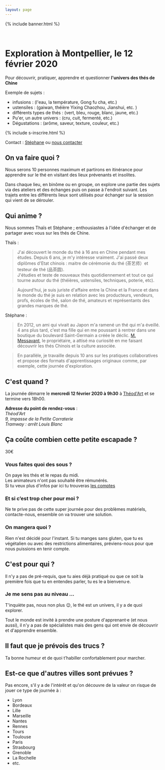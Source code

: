 ```yaml
---
layout: page
---
```

{% include banner.html %}

<br>

# Exploration à Montpellier, le 12 février 2020

Pour découvrir, pratiquer, apprendre et questionner **l'univers des thés de Chine**

Exemple de sujets :

- infusions : (l'eau, la température, Gong fu cha, etc.)
- ustensiles : (gaiwan, théière Yixing Chaozhou, Jianshui, etc. )
- différents types de thés : (vert, bleu, rouge, blanc, jaune, etc.)
- Pu'er, un autre univers : (cru, cuit, fermenté, etc.)
- Dégustations : (arôme, saveur, texture, couleur, etc.)

{% include s-inscrire.html %}

Contact : [Stéphane](mail:stephane.langois@scopyleft.fr) ou [nous contacter](/nous-contacter)


## On va faire quoi ?

Nous serons 10 personnes maximum et partirons en itinérance pour apprendre sur le thé en visitant des lieux prévenants et insolites.  

Dans chaque lieu, en binôme ou en groupe, on explore une partie des sujets via des ateliers et des échanges puis on passe à l'endroit suivant. Les trajets entre les différents lieux sont utilisés pour échanger sur la session qui vient de se dérouler.

## Qui anime ?

Nous sommes Thaïs et Stéphane ; enthousiastes à l'idée d'échanger et de partager avec vous sur les thés de Chine.

Thaïs :
> J'ai découvert le monde du thé à 16 ans en Chine pendant mes études. 
> Depuis 6 ans, je m'y intéresse vraiment. J'ai passé deux diplômes d'Etat chinois : maitre de cérémonie du thé (茶艺师）et testeur de thé (品茶圆).  
> J'étudies et teste de nouveaux thés quotidiennement et tout ce qui tourne autour du thé (théières, ustensiles, techniques, poterie, etc).  

> Aujourd'hui, je suis juriste d'affaire entre la Chine et la France et dans le monde du thé je suis en relation avec les producteurs, vendeurs, profs, écoles de thé, salon de thé, amateurs et représentants des grandes marques de thé.

Stéphane :
> En 2012, un ami qui vivait au Japon m'a ramené un thé qui m'a éveillé. 4 ans plus tard, c'est ma fille qui en me poussant à rentrer dans une boutique du boulevard Saint-Germain a créée le déclic. [M. Messavant](https://lelephant-larevue.fr/thematiques/chine-produit-6-grandes-familles-de-the/), le propriétaire, a attisé ma curiosité en me faisant découvrir les thés Chinois et la culture associée.  

> En parallèle, je travaille depuis 10 ans sur les pratiques collaboratives et propose des formats d'apprentissages originaux comme, par exemple, cette journée d'exploration.

## C'est quand ?

La journée démarre le **mercredi 12 février 2020 à 9h30** à [Théod'Art](https://danslajungle.oisiflorus.com/montpellier/theod-art.html) et se termine vers 18h00.  

**Adresse du point de rendez-vous** :  
_Théod'Art_  
_9, impasse de la Petite Corraterie_  
_Tramway : arrêt Louis Blanc_  

## Ça coûte combien cette petite escapade ?

30€  

### Vous faites quoi des sous ?

On paye les thés et le repas du midi.  
Les animateurs n'ont pas souhaité être rémunérés.  
Si tu veux plus d'infos par ici tu trouveras [les comptes](/budget-montpellier)

### Et si c’est trop cher pour moi ?

Ne te prive pas de cette super journée pour des problèmes matériels, contacte-nous, ensemble on va trouver une solution.

### On mangera quoi ?

Rien n'est décidé pour l'instant. Si tu manges sans gluten, que tu es végétalien ou avec des restrictions alimentaires, préviens-nous pour que nous puissions en tenir compte.

## C'est pour qui ?

Il n'y a pas de pré-requis, que tu aies déjà pratiqué ou que ce soit la première fois que tu en entendes parler, tu es le·a bienvenu·e.

### Je me sens pas au niveau …

T’inquiète pas, nous non plus 😉, le thé est un univers, il y a de quoi explorer.  

Tout le monde est invité à prendre une posture d'apprenant·e (et nous aussi), il n'y a pas de spécialistes mais des gens qui ont envie de découvrir et d'apprendre ensemble.

## Il faut que je prévois des trucs ?

Ta bonne humeur et de quoi t’habiller confortablement pour marcher.

## Est-ce que d'autres villes sont prévues ?

Pas encore, s'il y a de l'intérêt et qu'on découvre de la valeur on risque de jouer ce type de journée à :

- Lyon
- Bordeaux
- Lille
- Marseille
- Nantes
- Rennes
- Tours
- Toulouse
- Paris
- Strasbourg
- Grenoble
- La Rochelle
- etc.
